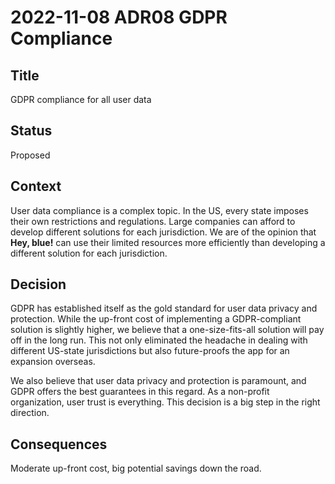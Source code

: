 # 2022-11-08 ADR08 GDPR Compliance

## Title
GDPR compliance for all user data

## Status
Proposed

## Context
User data compliance is a complex topic. In the US, every state imposes their own restrictions and regulations. Large 
companies can afford to develop different solutions for each jurisdiction. We are of the opinion that **Hey, blue!** can use
their limited resources more efficiently than developing a different solution for each jurisdiction.

## Decision
GDPR has established itself as the gold standard for user data privacy and protection. While the up-front cost of 
implementing a GDPR-compliant solution is slightly higher, we believe that a one-size-fits-all solution will pay off
in the long run. This not only eliminated the headache in dealing with different US-state jurisdictions but also
future-proofs the app for an expansion overseas.

We also believe that user data privacy and protection is paramount, and GDPR offers the best guarantees in this regard.
As a non-profit organization, user trust is everything. This decision is a big step in the right direction.

## Consequences
Moderate up-front cost, big potential savings down the road.